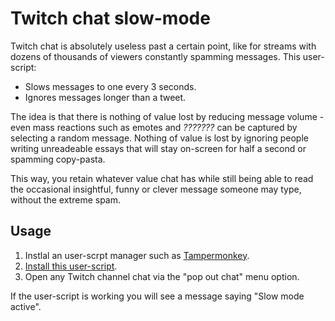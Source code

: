# Twitch chat slow-mode

Twitch chat is absolutely useless past a certain point, like for streams with dozens of thousands of viewers constantly spamming messages. This user-script:

- Slows messages to one every 3 seconds.
- Ignores messages longer than a tweet.

The idea is that there is nothing of value lost by reducing message volume - even mass reactions such as emotes and *???????* can be captured by selecting a random message. Nothing of value is lost by ignoring people writing unreadeable essays that will stay on-screen for half a second or spamming copy-pasta.

This way, you retain whatever value chat has while still being able to read the occasional insightful, funny or clever message someone may type, without the extreme spam.

## Usage

1. Instlal an user-scrpt manager such as [Tampermonkey](https://www.tampermonkey.net/).
2. [Install this user-script](https://github.com/tukkek/twitch-chat-slow-mode/raw/main/Twitch%20Chat%20Slow%20Mode.user.js).
3. Open any Twitch channel chat via the "pop out chat" menu option.

If the user-script is working you will see a message saying "Slow mode active".
